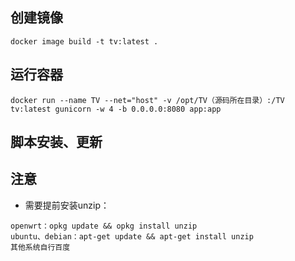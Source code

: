 ## 创建镜像

`docker image build -t tv:latest .`

## 运行容器

`docker run --name TV --net="host" -v /opt/TV（源码所在目录）:/TV tv:latest gunicorn -w 4 -b 0.0.0.0:8080 app:app`

## 脚本安装、更新

## 注意
- 需要提前安装unzip：
```
openwrt：opkg update && opkg install unzip
ubuntu、debian：apt-get update && apt-get install unzip
其他系统自行百度
```